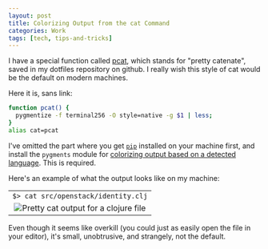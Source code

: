 ```yaml
---
layout: post
title: Colorizing Output from the cat Command
categories: Work
tags: [tech, tips-and-tricks]
---
```


I have a special function called [pcat](https://github.com/Droogans/dotfiles/commit/6d1929aed66094851091705c9d5a11a590b53385), which stands for "pretty catenate", saved in my dotfiles repository on github. I really wish this style of cat would be the default on modern machines.

Here it is, sans link:

~~~sh
function pcat() {
  pygmentize -f terminal256 -O style=native -g $1 | less;
}
alias cat=pcat
~~~

I've omitted the part where you get [`pip`](https://pip.pypa.io/en/latest/installing.html) installed on your machine first, and install the `pygments` module for [colorizing output based on a detected language](https://pygments.org/demo/374513/). This is required.

Here's an example of what the output looks like on my machine:

<table>
 <tr>
  <td>
    <code>$> cat src/openstack/identity.clj</code>
  </td>
 </tr>
 <tr>
  <td align="center">
   <img src="https://i.imgur.com/RVOMxZj.png" alt="Pretty cat output for a clojure file"></img>
  </td>
 </tr>
</table>

Even though it seems like overkill (you could just as easily open the file in your editor), it's small, unobtrusive, and strangely, not the default.
